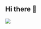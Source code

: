 ## Hi there 👋

<a href="https://www.dylanmoraes.me" target="_blank"><img src="https://cloud.appwrite.io/v1/storage/buckets/667d390e003b1971a8be/files/6685396a002ffbd5d60f/preview?project=667d35ca0017fb21fc6c" /></a>
<!--
**Dljdd/Dljdd** is a ✨ _special_ ✨ repository because its `README.md` (this file) appears on your GitHub profile.

Here are some ideas to get you started:

- 🔭 I’m currently working on ...
- 🌱 I’m currently learning ...
- 👯 I’m looking to collaborate on ...
- 🤔 I’m looking for help with ...
- 💬 Ask me about ...
- 📫 How to reach me: ...
- 😄 Pronouns: ...
- ⚡ Fun fact: ...
-->
